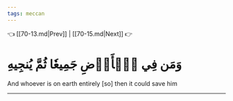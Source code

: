 ```yaml
---
tags: meccan
---
```


👈 [[70-13.md|Prev]] | [[70-15.md|Next]] 👉

# وَمَن فِي ٱلۡأَرۡضِ جَمِيعٗا ثُمَّ يُنجِيهِ

And whoever is on earth entirely [so] then it could save him

---

